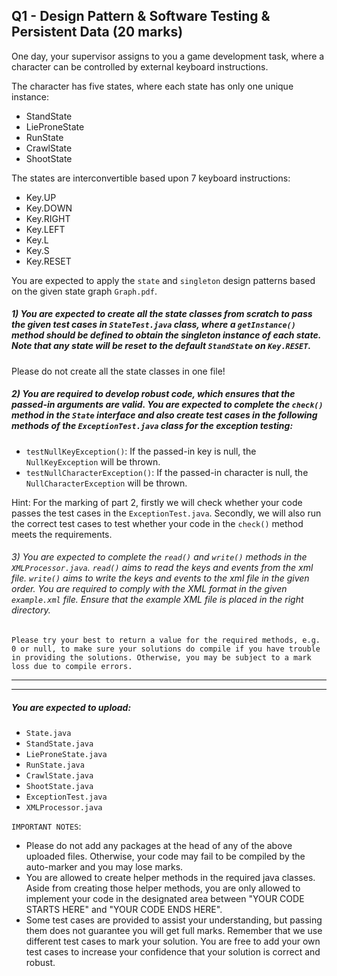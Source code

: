 ## Q1 - Design Pattern & Software Testing & Persistent Data (20 marks)

One day, your supervisor assigns to you a game development task, where a character can be controlled by external keyboard instructions.

The character has five states, where each state has only one unique instance:
* StandState
* LieProneState
* RunState
* CrawlState
* ShootState

The states are interconvertible based upon 7 keyboard instructions:
* Key.UP
* Key.DOWN
* Key.RIGHT
* Key.LEFT
* Key.L
* Key.S
* Key.RESET

You are expected to apply the `state` and `singleton` design patterns based on the given state graph `Graph.pdf`.

##### 1) You are expected to create all the state classes from scratch to pass the given test cases in `StateTest.java` class, where a `getInstance()` method should be defined to obtain the singleton instance of each state. Note that any state will be reset to the default `StandState` on `Key.RESET`.

Please do not create all the state classes in one file!

##### 2) You are required to develop robust code, which ensures that the passed-in arguments are valid. You are expected to complete the `check()` method in the `State` interface and also create test cases in the following methods of the `ExceptionTest.java` class for the exception testing:
* `testNullKeyException()`: If the passed-in key is null, the `NullKeyException` will be thrown.
* `testNullCharacterException()`: If the passed-in character is null, the `NullCharacterException` will be thrown.

Hint: For the marking of part 2, firstly we will check whether your code passes the test cases in the `ExceptionTest.java`. Secondly, we will also run the correct test cases to test whether your code in the `check()` method meets the requirements.

###### 3) You are expected to complete the `read()` and `write()` methods in the `XMLProcessor.java`. `read()` aims to read the keys and events from the xml file. `write()` aims to write the keys and events to the xml file in the given order. You are required to comply with the XML format in the given `example.xml` file. Ensure that the example XML file is placed in the right directory.

`Please try your best to return a value for the required methods, e.g. 0 or null, to make sure your solutions do compile if you have trouble in providing the solutions. Otherwise, you may be subject to a mark loss due to compile errors.`

* * *
* * *

##### You are expected to upload:
* `State.java`
* `StandState.java`
* `LieProneState.java`
* `RunState.java`
* `CrawlState.java`
* `ShootState.java`
* `ExceptionTest.java`
* `XMLProcessor.java`

`IMPORTANT NOTES`:
* Please do not add any packages at the head of any of the above uploaded files. Otherwise, your code may fail to be compiled by the auto-marker and you may lose marks.
* You are allowed to create helper methods in the required java classes. Aside from creating those helper methods, you are only allowed to implement your code in the designated area between "YOUR CODE STARTS HERE" and "YOUR CODE ENDS HERE".
* Some test cases are provided to assist your understanding, but passing them does not guarantee you will get full marks. Remember that we use different test cases to mark your solution. You are free to add your own test cases to increase your confidence that your solution is correct and robust.
